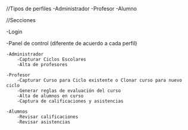//Tipos de perfiles
-Administrador
-Profesor
-Alumno


//Secciones

-Login

-Panel de control (diferente de acuerdo a cada perfil)

	-Administrador
		-Capturar Ciclos Escolares
		-Alta de profesores
	
	-Profesor
		-Capturar Curso para Ciclo existente o Clonar curso para nuevo ciclo
		-Generar reglas de evaluación del curso
		-Alta de alumnos en curso
		-Captura de calificaciones y asistencias
		
	-Alumnos
		-Revisar calificaciones
		-Revisar asistencias

